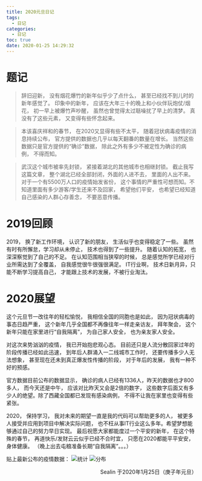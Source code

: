 ```yaml
---
title: 2020元旦日记
tags:
  - 日记
categories:
  - 日记
toc: true
date: 2020-01-25 14:29:32
---
```


# 题记
> 辞旧迎新， 没有烟花爆竹的新年似乎少了点什么， 甚至已经找不到儿时的新年感觉了。 印象中的新年， 应该在大年三十的晚上和小伙伴玩炮仗/烟花， 初一早上被爆竹声吵醒， 虽然也曾觉得太过聒噪扰了早上的清梦。 真没有了这些元素， 又变得有些怀念起来。

> 本该喜庆祥和的春节， 在2020又显得有些不太平， 随着冠状病毒疫情的消息持续公布， 官方提供的数据也几乎以每天翻番的数量在增长。 当然这些数据只是官方提供的“确诊”数据， 除此之外有多少不被定性为确诊的病例， 不得而知。

> 武汉这个城市被率先封锁， 紧接着湖北的其他城市也相继封锁。 截止我写这篇文章， 整个湖北已经全部封闭，外面的人进不去， 里面的人出不来。 对于一个有5500万人口的疫情始发省份， 这个事情的严重性可想而知。不知道里面有多少游客/学生还来不及回家， 希望他们平安， 也希望已经知道自己感染的人群心存善念， 不要恶意传播。

# 2019回顾
2019， 换了新工作环境， 认识了新的朋友， 生活似乎也变得稳定了一些。 虽然有时有所懈怠，学习却从未停止， 技术也得到了一些提升。 随着认知的拓宽， 也深深察觉到了自己的不足。 在认知范围相当狭窄的时候， 总是感觉所学已经对行业所需达到了全覆盖， 自我感觉很牛很强很满足。 IT行业啊， 技术日新月异，只能不断学习提高自己， 才能跟上技术的发展，不被行业淘汰。

# 2020展望
这个元旦节一改往年的轻松愉悦， 我相信全国的同胞也是如此， 因为冠状病毒的事态日趋严重， 这个新年几乎全国都不再像往年一样走亲访友， 拜年聚会， 这个新年只能在家里进行“自我隔离”， 为自己家人安全， 也为亲友家人安全。

对这次来势汹汹的疫情， 我已开始抱悲观心态。 目前还只是人流分散回家过年的阶段传播已经如此迅速， 到年后人群涌入一二线城市工作时， 还要传播多少人无法想象， 甚至现在还未到真正爆发性传播的阶段， 对于年后的发展， 我有一种不好的预感。

官方数据目前公布的数据显示， 确诊的病人已经有1336人，昨天的数据也才800多人， 而今天还是中午， 应该对比昨天又会是2倍的数字， 这些数字后面又有多少人的绝望。除了西藏全国都已发现有感染病例， 不得不让我在家里也变得有些紧张。

2020， 保持学习， 我对未来的期望一直是我的代码可以帮助更多的人， 被更多人接受并应用到项目中解决实际问题， 也不枉从事IT行业这么多年。希望梦想能够通过自己的努力早日实现。
最后祝愿大家都能度过一个平安的新年， 在这个特殊的春节， 再道快乐/发财云云似乎已经不合时宜， 只愿在2020都能平平安安，身体健康。 
（晚上出去屯粮准备长期“自我隔离”。。。）

贴上最新公布的疫情数据：
![统计](/images/2020/01/25/3ddd91a0-3f3c-11ea-a75b-1331aa257ec5.png)
![分布](/images/2020/01/25/30aa3470-3f3c-11ea-a75b-1331aa257ec5.png)

<p style="text-align: right">
Sealin
于2020年1月25日（庚子年元旦）
</p>